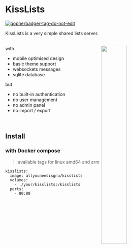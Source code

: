 # KissLists

<a href='https://github.com/jpoles1/gopherbadger' target='_blank'>![gopherbadger-tag-do-not-edit](https://img.shields.io/badge/Go%20Coverage-79%25-brightgreen.svg?longCache=true&style=flat)</a>

KissLists is a very simple shared lists server.
<br><br>

<img align="right" width="40%" src="https://i.imgur.com/EXNsN7s.png">

with

- mobile optimised design
- basic theme support
- websockets messages
- sqlite database

but

- no built-in authentication 
- no user management
- no admin panel
- no import / export

<br>

## Install

### with Docker compose

> available tags for linux amd64 and arm <br>

```
kisslists:
  image: allyouneedisgnu/kisslists
  volumes:
    - ./your/kisslists:/kisslists
  ports:
    - 80:80
```
